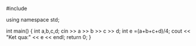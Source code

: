 #include <iostream>

using namespace std;

int main()
{
    int a,b,c,d;
    cin >> a >> b >> c >> d;
    int e =(a+b+c+d)/4;
    cout << "Ket qua:" << e << endl;
    return 0;
}
